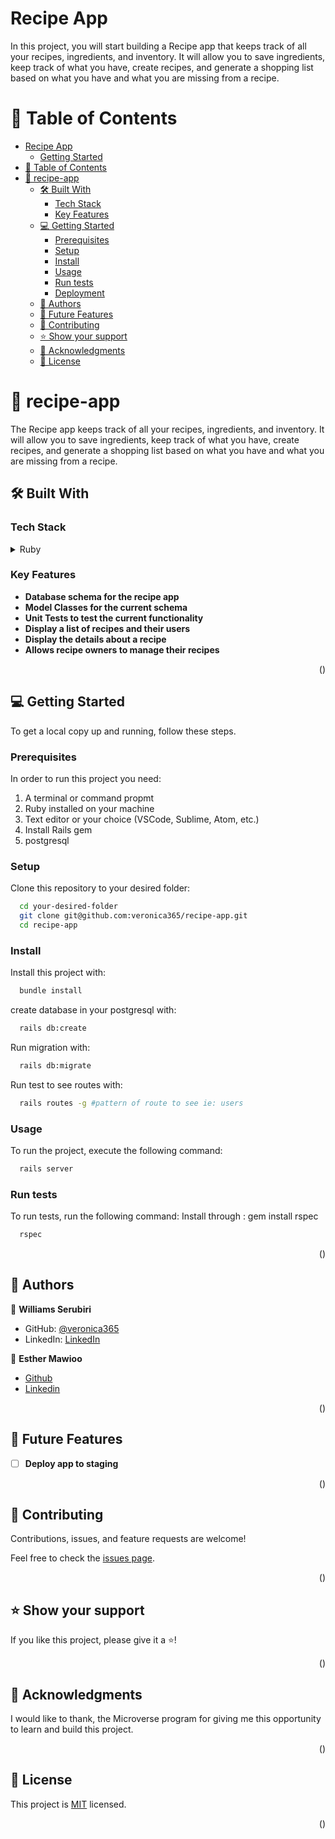 # Recipe App

In this project, you will start building a Recipe app that keeps track of all your recipes, ingredients, and inventory. It will allow you to save ingredients, keep track of what you have, create recipes, and generate a shopping list based on what you have and what you are missing from a recipe.

# 📗 Table of Contents

- [Recipe App](#recipe-app)
  - [Getting Started](#getting-started)
- [📗 Table of Contents](#-table-of-contents)
- [📖 recipe-app](#recipe-app)
  - [🛠 Built With ](#-built-with-)
    - [Tech Stack ](#tech-stack-)
    - [Key Features ](#key-features-)
  - [💻 Getting Started ](#-getting-started-)
    - [Prerequisites](#prerequisites)
    - [Setup](#setup)
    - [Install](#install)
    - [Usage](#usage)
    - [Run tests](#run-tests)
    - [Deployment](#deployment)
  - [👤 Authors ](#-authors-)
  - [🔭 Future Features ](#-future-features-)
  - [🤝 Contributing ](#-contributing-)
  - [⭐️ Show your support ](#️-show-your-support-)
  - [🙏 Acknowledgments ](#-acknowledgments-)
  - [📝 License ](#-license-)


# 📖 recipe-app <a name="about-project"></a>

The Recipe app keeps track of all your recipes, ingredients, and inventory. It will allow you to save ingredients, keep track of what you have, create recipes, and generate a shopping list based on what you have and what you are missing from a recipe.

## 🛠 Built With <a name="built-with"></a>

### Tech Stack <a name="tech-stack"></a>

<details>
<summary>Ruby</summary>
  <ul>
    <li><a href="https://www.rubyguides.com">Ruby</a></li>
    <li><a href="https://www.postgresql.org/">Postgresql</a></li>
    <li><a href="https://guides.rubyonrails.org/">Ruby on Rails</a></li>
  </ul>
</details>

### Key Features <a name="key-features"></a>

- **Database schema for the recipe app**
- **Model Classes for the current schema**
- **Unit Tests to test the current functionality**
- **Display a list of recipes and their users**
- **Display the details about a recipe**
- **Allows recipe owners to manage their recipes**

<p align="right">(<a href="#readme-top"></a>)</p>


## 💻 Getting Started <a name="getting-started"></a>

To get a local copy up and running, follow these steps.

### Prerequisites

In order to run this project you need:

1. A terminal or command propmt
2. Ruby installed on your machine
3. Text editor or your choice (VSCode, Sublime, Atom, etc.)
4. Install Rails gem
5. postgresql


### Setup

Clone this repository to your desired folder:

```sh
  cd your-desired-folder
  git clone git@github.com:veronica365/recipe-app.git
  cd recipe-app
```

### Install

Install this project with:

```sh
  bundle install
```

create database in your postgresql with:
```sh
  rails db:create
```

Run migration with:
```sh
  rails db:migrate
```

Run test to see routes with:
```sh
  rails routes -g #pattern of route to see ie: users
```

### Usage

To run the project, execute the following command:

```sh
  rails server
```

### Run tests

To run tests, run the following command: Install through : gem install rspec

```sh
  rspec
```

<p align="right">(<a href="#readme-top"></a>)</p>

## 👥 Authors <a name="authors"></a>

👤 **Williams Serubiri**

- GitHub: [@veronica365](https://github.com/veronica365)
- LinkedIn: [LinkedIn](https://www.linkedin.com/in/william-sserubiri-veronica/)

👤 **Esther Mawioo**

- [Github](https://github.com/mumo-esther/mumo-esther)
- [Linkedin](https://www.linkedin.com/in/esther-mawioo-58b636225/)

<p align="right">(<a href="#readme-top"></a>)</p>

## 🔭 Future Features <a name="future-features"></a>

- [ ] **Deploy app to staging**

<p align="right">(<a href="#readme-top"></a>)</p>

## 🤝 Contributing <a name="contributing"></a>

Contributions, issues, and feature requests are welcome!

Feel free to check the [issues page](https://github.com/veronica365/recipe-app/issues).

<p align="right">(<a href="#readme-top"></a>)</p>

## ⭐️ Show your support <a name="support"></a>

If you like this project, please give it a ⭐️!

<p align="right">(<a href="#readme-top"></a>)</p>

## 🙏 Acknowledgments <a name="acknowledgements"></a>

I would like to thank, the Microverse program for giving me this opportunity to learn and build this project.

<p align="right">(<a href="#readme-top"></a>)</p>

## 📝 License <a name="license"></a>

This project is [MIT](./LICENSE) licensed.

<p align="right">(<a href="#readme-top"></a>)</p>
